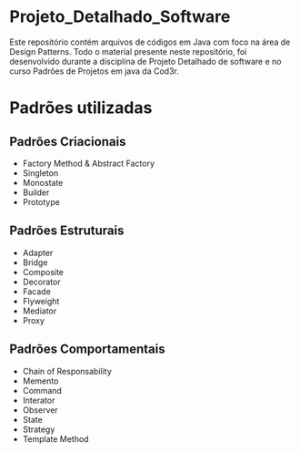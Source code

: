 # Projeto_Detalhado_Software
Este repositório contém arquivos de códigos em Java com foco na área de Design Patterns. Todo o material presente neste repositório, foi desenvolvido durante a disciplina de Projeto Detalhado de software e no curso Padrões de Projetos em java da Cod3r.

# Padrões utilizadas
## Padrões Criacionais
- Factory Method & Abstract Factory
- Singleton
- Monostate
- Builder
- Prototype

## Padrões Estruturais
- Adapter
- Bridge
- Composite
- Decorator
- Facade
- Flyweight
- Mediator
- Proxy

## Padrões Comportamentais
- Chain of Responsability
- Memento
- Command
- Interator
- Observer
- State
- Strategy
- Template Method
